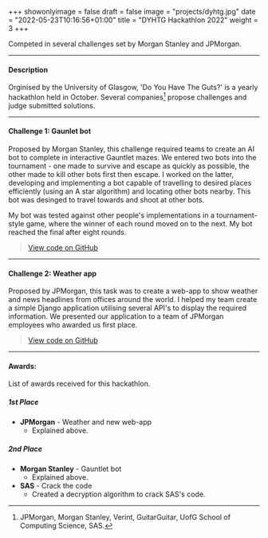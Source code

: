 +++
showonlyimage = false
draft = false
image = "projects/dyhtg.jpg"
date = "2022-05-23T10:16:56+01:00"
title = "DYHTG Hackathlon 2022"
weight = 3
+++

Competed in several challenges set by Morgan Stanley and JPMorgan. 
<!--more-->
--- 

#### Description 
Orginised by the University of Glasgow, 'Do You Have The Guts?' is a yearly hackathlon held in October. Several companies[^1] propose challenges and judge submitted solutions.

---

#### Challenge 1: Gaunlet bot
Proposed by Morgan Stanley, this challenge required teams to create an AI bot to complete in interactive Gauntlet mazes. We entered two bots into the tournament - one made to survive and escape as quickly as possible, the other made to kill other bots first then escape. I worked on the latter, developing and implementing a bot capable of travelling to desired places efficiently (using an A star algorithm) and locating other bots nearby. This bot was desinged to travel towards and shoot at other bots. 

My bot was tested against other people's implementations in a tournament-style game, where the winner of each round moved on to the next. My bot reached the final after eight rounds. 

> [View code on GitHub](https://github.com/GUTS-ms/MSGauntletBot)

---

#### Challenge 2: Weather app 
Proposed by JPMorgan, this task was to create a web-app to show weather and news headlines from offices around the world. I helped my team create a simple Django application utilising several API's to display the required information. We presented our application to a team of JPMorgan employees who awarded us first place.

> [View code on GitHub](https://github.com/GUTS-jpm/jp-connect)

---

#### Awards: 
List of awards received for this hackathlon. 

##### 1st Place
- **JPMorgan** - Weather and new web-app
   - Explained above.

##### 2nd Place
- **Morgan Stanley** - Gauntlet bot
   - Explained above. 
- **SAS** - Crack the code
   - Created a decryption algorithm to crack SAS's code. 


[^1]: JPMorgan, Morgan Stanley, Verint, GuitarGuitar, UofG School of Computing Science, SAS.